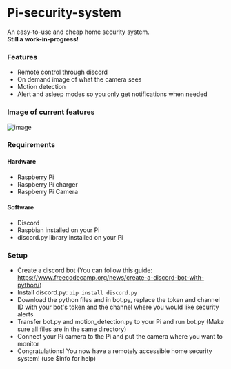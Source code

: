 # Pi-security-system
An easy-to-use and cheap home security system.<br>
**Still a work-in-progress!**

### Features
- Remote control through discord
- On demand image of what the camera sees
- Motion detection
- Alert and asleep modes so you only get notifications when needed

### Image of current features
![image](https://user-images.githubusercontent.com/66331423/122826428-fc511900-d297-11eb-9d6c-356fc78f98a8.png)

### Requirements

#### Hardware
- Raspberry Pi
- Raspberry Pi charger
- Raspberry Pi Camera

#### Software
- Discord
- Raspbian installed on your Pi
- discord.py library installed on your Pi

### Setup
- Create a discord bot (You can follow this guide: https://www.freecodecamp.org/news/create-a-discord-bot-with-python/)
- Install discord.py:
```pip install discord.py```
- Download the python files and in bot.py, replace the token and channel ID with your bot's token and the channel where you would like security alerts
- Transfer bot.py and motion_detection.py to your Pi and run bot.py (Make sure all files are in the same directory)
- Connect your Pi camera to the Pi and put the camera where you want to monitor
- Congratulations! You now have a remotely accessible home security system! (use $info for help)
